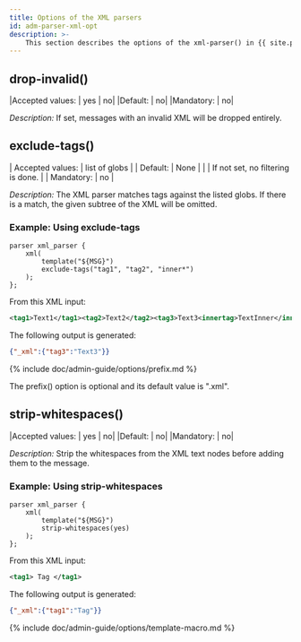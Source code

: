 ```yaml
---
title: Options of the XML parsers
id: adm-parser-xml-opt
description: >-
	This section describes the options of the xml-parser() in {{ site.product.short_name }}.
---
```


## drop-invalid()

|Accepted values:   |   yes \| no|
|Default:   |  no|
|Mandatory:  | no|

*Description:* If set, messages with an invalid XML will be dropped entirely.

## exclude-tags()

| Accepted values:    | list of globs                     |
| Default:   | None                              |
|            | If not set, no filtering is done. |
| Mandatory: | no                                |

*Description:* The XML parser matches tags against the listed globs.
If there is a match, the given subtree of the XML will be omitted.

### Example: Using exclude-tags

```config
parser xml_parser {
    xml(
        template("${MSG}")
        exclude-tags("tag1", "tag2", "inner*")
    );
};
```

From this XML input:

```xml
<tag1>Text1</tag1><tag2>Text2</tag2><tag3>Text3<innertag>TextInner</innertag></tag3>
```

The following output is generated:

```json
{"_xml":{"tag3":"Text3"}}
```

{% include doc/admin-guide/options/prefix.md %}

The prefix() option is optional and its default value is \".xml\".

## strip-whitespaces()

|Accepted values: |     yes \| no|
|Default: |    no|
|Mandatory: |  no|

*Description:* Strip the whitespaces from the XML text nodes before adding
them to the message.

### Example: Using strip-whitespaces

```config
parser xml_parser {
    xml(
        template("${MSG}")
        strip-whitespaces(yes)
    );
};
```

From this XML input:

```xml
<tag1> Tag </tag1>
```

The following output is generated:

```json
{"_xml":{"tag1":"Tag"}}
```

{% include doc/admin-guide/options/template-macro.md %}
